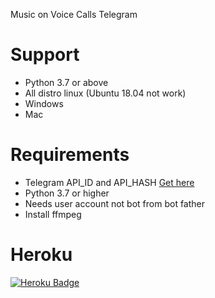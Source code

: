 


Music on Voice Calls Telegram

# Support
- Python 3.7 or above
- All distro linux (Ubuntu 18.04 not work)
- Windows
- Mac

# Requirements
- Telegram API_ID and API_HASH [Get here](https://my.telegram.org/apps)
- Python 3.7 or higher
- Needs user account not bot from bot father
- Install ffmpeg


# Heroku 

[![Heroku Badge](https://www.herokucdn.com/deploy/button.svg)](https://heroku.com/deploy?template=https://github.com/Tievodj/player/tree/master)




